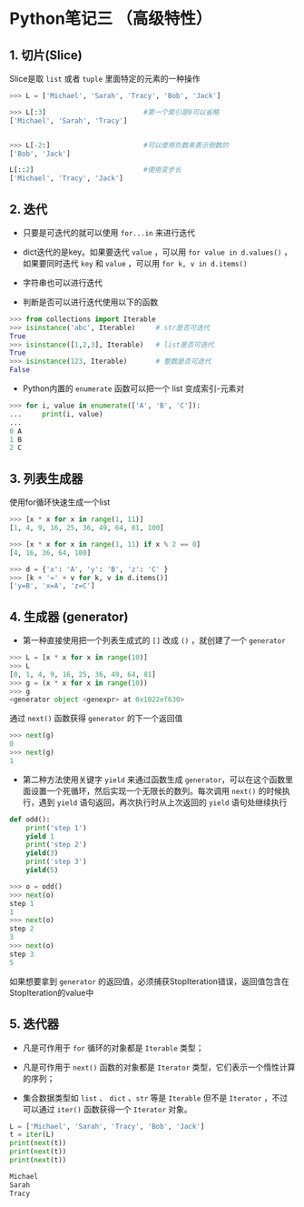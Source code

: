 # Python笔记三 （高级特性）

## 1. 切片(Slice)

Slice是取 `list` 或者 `tuple` 里面特定的元素的一种操作  

```py
>>> L = ['Michael', 'Sarah', 'Tracy', 'Bob', 'Jack']

>>> L[:3]                        #第一个索引是0可以省略
['Michael', 'Sarah', 'Tracy']


>>> L[-2:]                       #可以使用负数来表示倒数的
['Bob', 'Jack']

L[::2]                           #使用变步长
['Michael', 'Tracy', 'Jack']
```

## 2. 迭代

* 只要是可迭代的就可以使用 `for...in` 来进行迭代 

* dict迭代的是key。如果要迭代 `value` ，可以用 `for value in d.values()` ，如果要同时迭代 `key` 和 `value` ，可以用 `for k, v in d.items()`

* 字符串也可以进行迭代

* 判断是否可以进行迭代使用以下的函数

```python
>>> from collections import Iterable
>>> isinstance('abc', Iterable)     # str是否可迭代
True
>>> isinstance([1,2,3], Iterable)   # list是否可迭代
True
>>> isinstance(123, Iterable)       # 整数是否可迭代
False
```

* Python内置的 `enumerate` 函数可以把一个 list 变成索引-元素对

```py
>>> for i, value in enumerate(['A', 'B', 'C']):
...     print(i, value)
...
0 A
1 B
2 C
```

## 3. 列表生成器

使用for循环快速生成一个list

```py
>>> [x * x for x in range(1, 11)]
[1, 4, 9, 16, 25, 36, 49, 64, 81, 100]

>>> [x * x for x in range(1, 11) if x % 2 == 0]
[4, 16, 36, 64, 100]

>>> d = {'x': 'A', 'y': 'B', 'z': 'C' }
>>> [k + '=' + v for k, v in d.items()]
['y=B', 'x=A', 'z=C']
```

## 4. 生成器 (generator)

* 第一种直接使用把一个列表生成式的 `[]` 改成 `()` ，就创建了一个 `generator` 

```py
>>> L = [x * x for x in range(10)]
>>> L
[0, 1, 4, 9, 16, 25, 36, 49, 64, 81]
>>> g = (x * x for x in range(10))
>>> g
<generator object <genexpr> at 0x1022ef630>
```

通过 `next()` 函数获得 `generator` 的下一个返回值

```py
>>> next(g)
0
>>> next(g)
1
```

* 第二种方法使用关键字 `yield` 来通过函数生成 `generator`，可以在这个函数里面设置一个死循环，然后实现一个无限长的数列。每次调用 `next()` 的时候执行，遇到 `yield` 语句返回，再次执行时从上次返回的 `yield` 语句处继续执行

```py
def odd():
    print('step 1')
    yield 1
    print('step 2')
    yield(3)
    print('step 3')
    yield(5)

>>> o = odd()
>>> next(o)
step 1
1
>>> next(o)
step 2
3
>>> next(o)
step 3
5
```

如果想要拿到 `generator` 的返回值，必须捕获StopIteration错误，返回值包含在StopIteration的value中

## 5. 迭代器

* 凡是可作用于 `for` 循环的对象都是 `Iterable` 类型；

* 凡是可作用于 `next()` 函数的对象都是 `Iterator` 类型，它们表示一个惰性计算的序列；

* 集合数据类型如 `list` 、 `dict` 、`str` 等是 `Iterable` 但不是 `Iterator` ，不过可以通过 `iter()` 函数获得一个 `Iterator` 对象。

```py
L = ['Michael', 'Sarah', 'Tracy', 'Bob', 'Jack']
t = iter(L)
print(next(t))
print(next(t))
print(next(t))

Michael
Sarah
Tracy
```
